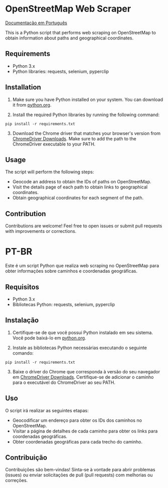 # OpenStreetMap Web Scraper
[Documentação em Português](#pt-br)

This is a Python script that performs web scraping on OpenStreetMap to obtain information about paths and geographical coordinates.

## Requirements

- Python 3.x
- Python libraries: requests, selenium, pyperclip

## Installation

1. Make sure you have Python installed on your system. You can download it from [python.org](https://www.python.org/downloads/).

2. Install the required Python libraries by running the following command:

```
pip install -r requirements.txt
```

3. Download the Chrome driver that matches your browser's version from [ChromeDriver Downloads](https://sites.google.com/a/chromium.org/chromedriver/downloads). Make sure to add the path to the ChromeDriver executable to your PATH.

## Usage

The script will perform the following steps:
- Geocode an address to obtain the IDs of paths on OpenStreetMap.
- Visit the details page of each path to obtain links to geographical coordinates.
- Obtain geographical coordinates for each segment of the path.

## Contribution

Contributions are welcome! Feel free to open issues or submit pull requests with improvements or corrections.


# PT-BR

Este é um script Python que realiza web scraping no OpenStreetMap para obter informações sobre caminhos e coordenadas geográficas.

## Requisitos

- Python 3.x
- Bibliotecas Python: requests, selenium, pyperclip

## Instalação

1. Certifique-se de que você possui Python instalado em seu sistema. Você pode baixá-lo em [python.org](https://www.python.org/downloads/).

2. Instale as bibliotecas Python necessárias executando o seguinte comando:

```
pip install -r requirements.txt
```

3. Baixe o driver do Chrome que corresponda à versão do seu navegador em [ChromeDriver Downloads](https://sites.google.com/a/chromium.org/chromedriver/downloads). Certifique-se de adicionar o caminho para o executável do ChromeDriver ao seu PATH.

## Uso

O script irá realizar as seguintes etapas:
- Geocodificar um endereço para obter os IDs dos caminhos no OpenStreetMap.
- Visitar a página de detalhes de cada caminho para obter os links para coordenadas geográficas.
- Obter coordenadas geográficas para cada trecho do caminho.

## Contribuição

Contribuições são bem-vindas! Sinta-se à vontade para abrir problemas (issues) ou enviar solicitações de pull (pull requests) com melhorias ou correções.

